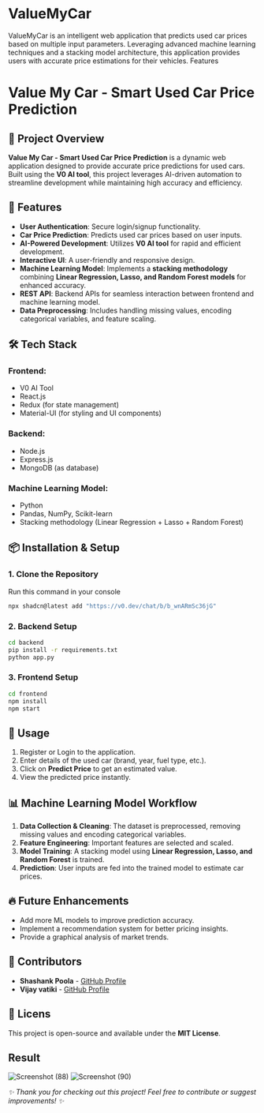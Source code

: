 # ValueMyCar
ValueMyCar is an intelligent web application that predicts used car prices based on multiple input parameters. Leveraging advanced machine learning techniques and a stacking model architecture, this application provides users with accurate price estimations for their vehicles.
Features

# Value My Car - Smart Used Car Price Prediction

## 📌 Project Overview
**Value My Car - Smart Used Car Price Prediction** is a dynamic web application designed to provide accurate price predictions for used cars. Built using the **V0 AI tool**, this project leverages AI-driven automation to streamline development while maintaining high accuracy and efficiency.

## 🚀 Features
- **User Authentication**: Secure login/signup functionality.
- **Car Price Prediction**: Predicts used car prices based on user inputs.
- **AI-Powered Development**: Utilizes **V0 AI tool** for rapid and efficient development.
- **Interactive UI**: A user-friendly and responsive design.
- **Machine Learning Model**: Implements a **stacking methodology** combining **Linear Regression, Lasso, and Random Forest models** for enhanced accuracy.
- **REST API**: Backend APIs for seamless interaction between frontend and machine learning model.
- **Data Preprocessing**: Includes handling missing values, encoding categorical variables, and feature scaling.

## 🛠 Tech Stack
### **Frontend:**
- V0 AI Tool
- React.js
- Redux (for state management)
- Material-UI (for styling and UI components)

### **Backend:**
- Node.js
- Express.js
- MongoDB (as database)

### **Machine Learning Model:**
- Python
- Pandas, NumPy, Scikit-learn
- Stacking methodology (Linear Regression + Lasso + Random Forest)



## 📦 Installation & Setup
### **1. Clone the Repository**
Run this command in your console 
```bash
npx shadcn@latest add "https://v0.dev/chat/b/b_wnARmSc36jG"
```

### **2. Backend Setup**
```bash
cd backend
pip install -r requirements.txt
python app.py
```

### **3. Frontend Setup**
```bash
cd frontend
npm install
npm start
```

## 🎯 Usage
1. Register or Login to the application.
2. Enter details of the used car (brand, year, fuel type, etc.).
3. Click on **Predict Price** to get an estimated value.
4. View the predicted price instantly.

## 📊 Machine Learning Model Workflow
1. **Data Collection & Cleaning**: The dataset is preprocessed, removing missing values and encoding categorical variables.
2. **Feature Engineering**: Important features are selected and scaled.
3. **Model Training**: A stacking model using **Linear Regression, Lasso, and Random Forest** is trained.
4. **Prediction**: User inputs are fed into the trained model to estimate car prices.

## 🔥 Future Enhancements
- Add more ML models to improve prediction accuracy.
- Implement a recommendation system for better pricing insights.
- Provide a graphical analysis of market trends.

## 🤝 Contributors
- **Shashank Poola** - [GitHub Profile](https://github.com/shashank-poola/)
- **Vijay vatiki** - [GitHub Profile](https://github.com/vakitivijay/)
## 📜 Licens
This project is open-source and available under the **MIT License**.


## Result 
![Screenshot (88)](https://github.com/user-attachments/assets/589f59eb-b6d3-4b71-bc1f-29b056cadb62)
![Screenshot (90)](https://github.com/user-attachments/assets/ef7601e0-57f5-428a-8c11-9c19af0d2323)

_✨ Thank you for checking out this project! Feel free to contribute or suggest improvements! ✨_

